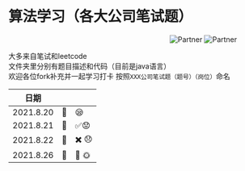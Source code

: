 # 算法学习（各大公司笔试题）   

&#8195; &#8195; &#8195;&#8195; &#8195; &#8195; &#8195; &#8195; &#8195; &#8195; &#8195; &#8195; &#8195; &#8195; &#8195; &#8195; &#8195; &#8195; ![Partner](https://img.shields.io/badge/Boy:-xhwhht-red.svg?colorA=48D1CC) ![Partner](https://img.shields.io/badge/Girl:-Trista--lover%20-orange.svg?colorA=FFB6C1)

大多来自笔试和leetcode  
文件夹里分别有题目描述和代码（目前是java语言）  
欢迎各位fork补充并一起学习打卡 按照`XXX公司笔试题（题号）（岗位）`命名

|   日期      |       |        |
|  :----:     |---:   | :---- |
| 2021.8.20 |:memo:|   :sleepy:  |
| 2021.8.21|  :memo:|  :white_check_mark::worried: |
| 2021.8.22|  :memo:| :heavy_multiplication_x: :disappointed: |
| 2021.8.26|  :memo:| :bug:  :sun_with_face:|
